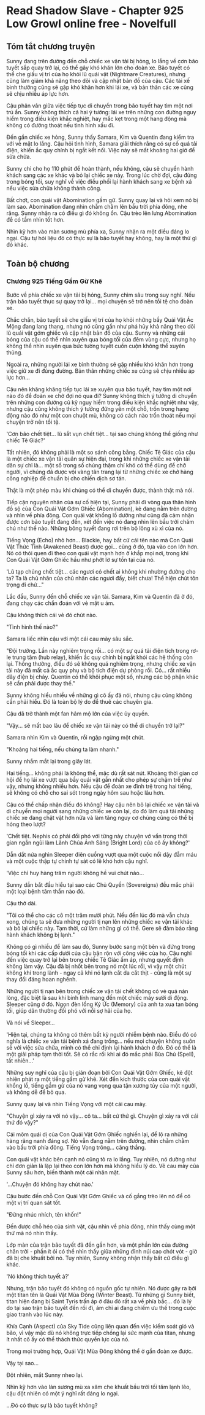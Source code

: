 # Read Shadow Slave - Chapter 925 Low Growl online free - Novelfull

## Tóm tắt chương truyện

Sunny đang trên đường đến chỗ chiếc xe vận tải bị hỏng, lo lắng về cơn bão tuyết sắp quay trở lại, có thể gây khó khăn lớn cho đoàn xe. Bão tuyết có thể che giấu vị trí của họ khỏi lũ quái vật (Nightmare Creatures), nhưng cũng làm giảm khả năng theo dõi và cập nhật bản đồ của cậu. Các tài xế bình thường cũng sẽ gặp khó khăn hơn khi lái xe, và bản thân các xe cũng sẽ chịu nhiều áp lực hơn.

Cậu phân vân giữa việc tiếp tục di chuyển trong bão tuyết hay tìm một nơi trú ẩn. Sunny không thích cả hai ý tưởng: lái xe trên những con đường nguy hiểm trong điều kiện khắc nghiệt, hay mắc kẹt trong một hang động mà không có đường thoát nếu tình hình xấu đi.

Đến gần chiếc xe hỏng, Sunny thấy Samara, Kim và Quentin đang kiểm tra với vẻ mặt lo lắng. Cậu hỏi tình hình, Samara giải thích rằng có sự cố quá tải điện, khiến ắc quy chính bị ngắt kết nối. Việc này sẽ mất khoảng hai giờ để sửa chữa.

Sunny chỉ cho họ 110 phút để hoàn thành, nếu không, cậu sẽ chuyển hành khách sang các xe khác và bỏ lại chiếc xe này. Trong lúc chờ đợi, cậu đứng trong bóng tối, suy nghĩ về việc điều phối lại hành khách sang xe bệnh xá nếu việc sửa chữa không thành công.

Bất chợt, con quái vật Abomination gầm gừ. Sunny quay lại và hỏi xem nó bị làm sao. Abomination đang nhìn chằm chằm lên bầu trời phía đông, nhe răng. Sunny nhận ra có điều gì đó không ổn. Cậu trèo lên lưng Abomination để có tầm nhìn tốt hơn.

Nhìn kỹ hơn vào màn sương mù phía xa, Sunny nhận ra một điều đáng lo ngại. Cậu tự hỏi liệu đó có thực sự là bão tuyết hay không, hay là một thứ gì đó khác.

## Toàn bộ chương

### Chương 925 Tiếng Gầm Gừ Khẽ

Bước về phía chiếc xe vận tải bị hỏng, Sunny chìm sâu trong suy nghĩ. Nếu trận bão tuyết thực sự quay trở lại... mọi chuyện sẽ trở nên tồi tệ cho đoàn xe.

Chắc chắn, bão tuyết sẽ che giấu vị trí của họ khỏi những bầy Quái Vật Ác Mộng đang lang thang, nhưng nó cũng gần như phá hủy khả năng theo dõi lũ quái vật gớm ghiếc và cập nhật bản đồ của cậu. Sunny và những cái bóng của cậu có thể nhìn xuyên qua bóng tối của đêm vùng cực, nhưng họ không thể nhìn xuyên qua bức tường tuyết cuồn cuộn không thể xuyên thủng.

Ngoài ra, những người lái xe bình thường sẽ gặp nhiều khó khăn hơn trong việc giữ xe đi đúng đường. Bản thân những chiếc xe cũng sẽ chịu nhiều áp lực hơn...

Cậu nên khăng khăng tiếp tục lái xe xuyên qua bão tuyết, hay tìm một nơi nào đó để đoàn xe chờ đợi nó qua đi? Sunny không thích ý tưởng di chuyển trên những con đường cũ kỹ nguy hiểm trong điều kiện khắc nghiệt như vậy, nhưng cậu cũng không thích ý tưởng đứng yên một chỗ, trốn trong hang động nào đó như một con chuột mù, không có cách nào trốn thoát nếu mọi chuyện trở nên tồi tệ.

'Cơn bão chết tiệt... lũ sắt vụn chết tiệt... tại sao chúng không thể giống như chiếc Tê Giác?'

Tất nhiên, đó không phải là một so sánh công bằng. Chiếc Tê Giác của cậu là một chiếc xe vận tải quân sự hiện đại, trong khi những chiếc xe vận tải dân sự chỉ là... một số trong số chúng thậm chí khó có thể dùng để chở người, vì chúng đã được vội vàng tân trang lại từ những chiếc xe chở hàng công nghiệp để chuẩn bị cho chiến dịch sơ tán.

Thật là một phép màu khi chúng có thể di chuyển được, thành thật mà nói.

Tiếp cận nguyên nhân của sự cố hiện tại, Sunny phải đi vòng qua thân hình đồ sộ của Con Quái Vật Gớm Ghiếc (Abomination), kẻ đang nằm trên đường và nhìn về phía đông. Con quái vật khổng lồ dường như cũng đã cảm nhận được cơn bão tuyết đang đến, xét đến việc nó đang nhìn lên bầu trời chăm chú như thế nào. Những bông tuyết đang rơi trên bộ lông xù xì của nó.

Tiếng Vọng (Echo) nhỏ hơn... Blackie, hay bất cứ cái tên nào mà Con Quái Vật Thức Tỉnh (Awakened Beast) được gọi... cũng ở đó, tựa vào con lớn hơn. Nó có thói quen đi theo con quái vật mạnh hơn ở khắp mọi nơi, trong khi Con Quái Vật Gớm Ghiếc hầu như phớt lờ sự tồn tại của nó.

'Lũ tạp chủng chết tiệt... các ngươi có chết ai không khi nhường đường cho ta? Ta là chủ nhân của chủ nhân các ngươi đấy, biết chưa! Thể hiện chút tôn trọng đi chứ..."

Lắc đầu, Sunny đến chỗ chiếc xe vận tải. Samara, Kim và Quentin đã ở đó, đang chạy các chẩn đoán với vẻ mặt u ám.

Cậu không thích cái vẻ đó chút nào.

"Tình hình thế nào?"

Samara liếc nhìn cậu với một cái cau mày sâu sắc.

"Đội trưởng. Lần này nghiêm trọng rồi... có một sự quá tải điện tích trong rơ-le trung tâm (hub relay), khiến ắc quy chính bị ngắt khỏi các hệ thống còn lại. Thông thường, điều đó sẽ không quá nghiêm trọng, nhưng chiếc xe vận tải này đã mất cả ắc quy phụ và bộ tích điện dự phòng rồi. Có... rất nhiều dây điện bị cháy. Quentin có thể khôi phục một số, nhưng các bộ phận khác sẽ cần phải được thay thế."

Sunny không hiểu nhiều về những gì cô ấy đã nói, nhưng cậu cũng không cần phải hiểu. Đó là toàn bộ lý do để thuê các chuyên gia.

Cậu đã trở thành một fan hâm mộ lớn của việc ủy quyền.

"Vậy... sẽ mất bao lâu để chiếc xe vận tải này có thể di chuyển trở lại?"

Samara nhìn Kim và Quentin, rồi ngập ngừng một chút.

"Khoảng hai tiếng, nếu chúng ta làm nhanh."

Sunny nhắm mắt lại trong giây lát.

Hai tiếng... không phải là không thể, mặc dù rất sát nút. Khoảng thời gian cơ hội để họ lái xe vượt qua bầy quái vật gần nhất cho phép sự chậm trễ như vậy, nhưng không nhiều hơn. Nếu cậu để đoàn xe đình trệ trong hai tiếng, sẽ không có chỗ cho sai sót trong ngày hôm sau hoặc lâu hơn.

Cậu có thể chấp nhận điều đó không? Hay cậu nên bỏ lại chiếc xe vận tải và di chuyển mọi người sang những chiếc xe còn lại, do đó làm quá tải những chiếc xe đang chật vật hơn nữa và làm tăng nguy cơ chúng cũng có thể bị hỏng theo lượt?

'Chết tiệt. Nephis có phải đối phó với từng này chuyện vớ vẩn trong thời gian ngắn ngủi làm Lãnh Chúa Ánh Sáng (Bright Lord) của cô ấy không?'

Dẫn dắt nửa nghìn Sleeper điên cuồng vượt qua một cuộc nổi dậy đẫm máu và một cuộc thập tự chinh tự sát có lẽ khó hơn cậu nghĩ.

'Việc chỉ huy hàng trăm người không hề vui chút nào...

Sunny dần bắt đầu hiểu tại sao các Chủ Quyền (Sovereigns) đều mắc phải một loại bệnh tâm thần nào đó.

Cậu thở dài.

"Tôi có thể cho các cô một trăm mười phút. Nếu đến lúc đó mà vẫn chưa xong, chúng ta sẽ đưa những người tị nạn lên những chiếc xe vận tải khác và bỏ lại chiếc này. Tạm thời, cứ làm những gì có thể. Gere sẽ đảm bảo rằng hành khách không bị lạnh."

Không có gì nhiều để làm sau đó, Sunny bước sang một bên và đứng trong bóng tối khi các cấp dưới của cậu bận rộn với công việc của họ. Cậu nghĩ đến việc quay trở lại bên trong chiếc Tê Giác ấm áp, nhưng quyết định không làm vậy. Cậu đã bị nhốt bên trong nó một lúc rồi, vì vậy một chút không khí trong lành - ngay cả khi nó lạnh cắt da cắt thịt - cũng là một sự thay đổi đáng hoan nghênh.

Những người tị nạn bên trong chiếc xe vận tải chết không có vẻ quá nản lòng, đặc biệt là sau khi binh lính mang đến một chiếc máy sưởi di động. Sleeper cũng ở đó. Ngọn đèn lồng Ký Ức (Memory) của anh ta xua tan bóng tối, giúp dân thường đối phó với nỗi sợ hãi của họ.

Và nói về Sleeper...

'Hiện tại, chúng ta không có thêm bất kỳ người nhiễm bệnh nào. Điều đó có nghĩa là chiếc xe vận tải bệnh xá đang trống... nếu mọi chuyện không suôn sẻ với việc sửa chữa, mình có thể chỉ định lại hành khách ở đó. Đó có thể là một giải pháp tạm thời tốt. Sẽ có rắc rối khi ai đó mắc phải Bùa Chú (Spell), tất nhiên...'

Những suy nghĩ của cậu bị gián đoạn bởi Con Quái Vật Gớm Ghiếc, kẻ đột nhiên phát ra một tiếng gầm gừ khẽ. Xét đến kích thước của con quái vật khổng lồ, tiếng gầm gừ của nó vang vọng qua tận xương tủy của một người, và không dễ để bỏ qua.

Sunny quay lại và nhìn Tiếng Vọng với một cái cau mày.

"Chuyện gì xảy ra với nó vậy... cô ta... bất cứ thứ gì. Chuyện gì xảy ra với cái thứ đó vậy?"

Cái mõm quái dị của Con Quái Vật Gớm Ghiếc nghiến lại, để lộ ra những hàng răng nanh đáng sợ. Nó vẫn đang nằm trên đường, nhìn chằm chằm vào bầu trời phía đông. Tiếng Vọng trông... căng thẳng.

Con quái vật khác bên cạnh nó cũng tỏ ra lo lắng. Tuy nhiên, nó dường như chỉ đơn giản là lặp lại theo con lớn hơn mà không hiểu lý do. Vẻ cau mày của Sunny sâu hơn, biến thành một cái nhăn mặt.

'...Chuyện đó không hay chút nào.'

Cậu bước đến chỗ Con Quái Vật Gớm Ghiếc và cố gắng trèo lên nó để có một vị trí quan sát tốt.

"Đừng nhúc nhích, tên khốn!"

Đến được chỗ héo của sinh vật, cậu nhìn về phía đông, nhìn thấy cùng một thứ mà nó nhìn thấy.

Lớp màn của trận bão tuyết đã đến gần hơn, và một phần lớn của đường chân trời - phần ít ỏi có thể nhìn thấy giữa những đỉnh núi cao chót vót - giờ đã bị che khuất bởi nó. Tuy nhiên, Sunny không nhận thấy bất cứ điều gì khác.

'Nó không thích tuyết à?'

Nhưng, trận bão tuyết đó không có nguồn gốc tự nhiên. Nó được gây ra bởi một titan tên là Quái Vật Mùa Đông (Winter Beast). Từ những gì Sunny biết, titan hiện đang bị Saint Tyris trấn áp ở đâu đó rất xa về phía bắc... đó là lý do tại sao trận bão tuyết đến rồi đi, ám chỉ ai đang chiếm ưu thế trong cuộc giao tranh vào lúc này.

Khía Cạnh (Aspect) của Sky Tide cũng liên quan đến việc kiểm soát gió và bão, vì vậy mặc dù nó không trực tiếp chống lại sức mạnh của titan, nhưng ít nhất cô ấy có thể thách thức quyền lực của nó.

Trong mọi trường hợp, Quái Vật Mùa Đông không thể ở gần đoàn xe được.

Vậy tại sao...

Đột nhiên, mắt Sunny nheo lại.

Nhìn kỹ hơn vào làn sương mù xa xăm che khuất bầu trời tối tăm lạnh lẽo, cậu đột nhiên có một ý nghĩ rất đáng lo ngại.

...Đó có thực sự là bão tuyết không?